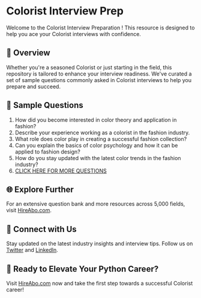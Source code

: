 # Colorist Interview Prep

Welcome to the Colorist Interview Preparation ! This resource is designed to help you ace your Colorist interviews with confidence.

## 🚀 Overview

Whether you're a seasoned Colorist or just starting in the field, this repository is tailored to enhance your interview readiness. We've curated a set of sample questions commonly asked in Colorist interviews to help you prepare and succeed.

## 📝 Sample Questions

1. How did you become interested in color theory and application in fashion?
2. Describe your experience working as a colorist in the fashion industry.
3. What role does color play in creating a successful fashion collection?
4. Can you explain the basics of color psychology and how it can be applied to fashion design?
5. How do you stay updated with the latest color trends in the fashion industry?
6. [CLICK HERE FOR MORE QUESTIONS](https://hireabo.com/job/6_1_17/Colorist)

## 🌐 Explore Further

For an extensive question bank and more resources across 5,000 fields, visit [HireAbo.com](https://www.hireabo.com).

## 📱 Connect with Us

Stay updated on the latest industry insights and interview tips. Follow us on [Twitter](https://twitter.com/hireabo) and [LinkedIn](https://www.linkedin.com/in/hire-abo-3609972a8/).

## 🚀 Ready to Elevate Your Python Career?

Visit [HireAbo.com](https://www.hireabo.com) now and take the first step towards a successful Colorist career!